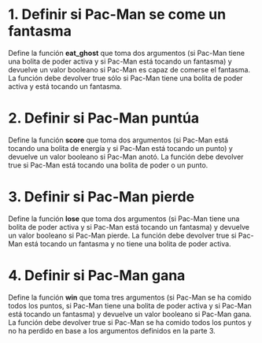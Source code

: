 
# 1. Definir si Pac-Man se come un fantasma

Define la función **eat_ghost** que toma dos argumentos (si Pac-Man tiene una bolita de poder activa y si Pac-Man está tocando un fantasma) y devuelve un valor booleano si Pac-Man es capaz de comerse el fantasma. La función debe devolver true sólo si Pac-Man tiene una bolita de poder activa y está tocando un fantasma.

# 2. Definir si Pac-Man puntúa

Define la función **score** que toma dos argumentos (si Pac-Man está tocando una bolita de energía y si Pac-Man está tocando un punto) y devuelve un valor booleano si Pac-Man anotó. La función debe devolver true si Pac-Man está tocando una bolita de poder o un punto.

# 3. Definir si Pac-Man pierde

Define la función **lose** que toma dos argumentos (si Pac-Man tiene una bolita de poder activa y si Pac-Man está tocando un fantasma) y devuelve un valor booleano si Pac-Man pierde. La función debe devolver true si Pac-Man está tocando un fantasma y no tiene una bolita de poder activa.

# 4. Definir si Pac-Man gana

Define la función **win** que toma tres argumentos (si Pac-Man se ha comido todos los puntos, si Pac-Man tiene una bolita de poder activa y si Pac-Man está tocando un fantasma) y devuelve un valor booleano si Pac-Man gana. La función debe devolver true si Pac-Man se ha comido todos los puntos y no ha perdido en base a los argumentos definidos en la parte 3.